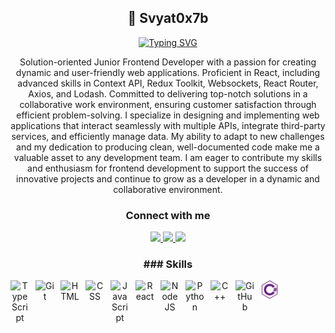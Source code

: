 <h2 align="center">
🦊 Svyat0x7b
</h2>

<p align="center">
<a href="https://git.io/typing-svg"><img src="https://readme-typing-svg.demolab.com?font=Fira+Code&pause=1000&width=435&lines=Frontend+Dev+%2F+Software+Engineer" alt="Typing SVG" /></a>
</p>

<p align="center">
Solution-oriented Junior Frontend Developer with a passion for creating dynamic and user-friendly web applications. Proficient in React, including advanced skills in Context API, Redux Toolkit, Websockets, React Router, Axios, and Lodash. Committed to delivering top-notch solutions in a collaborative work environment, ensuring customer satisfaction through efficient problem-solving. I specialize in designing and implementing web applications that interact seamlessly with multiple APIs, integrate third-party services, and efficiently manage data. My ability to adapt to new challenges and my dedication to producing clean, well-documented code make me a valuable asset to any development team. I am eager to contribute my skills and enthusiasm for frontend development to support the success of innovative projects and continue to grow as a developer in a
dynamic and collaborative environment.
</p>

<h3 align='center'>
Connect with me
</h3>

<p align='center'>
  <a href='https://www.linkedin.com/in/svyatoslav-tsykaliuk-058785292/'>
    <img src='https://img.shields.io/badge/LinkedIn-Profile-blue?style=flat-square&logo=linkedin'/>
  </a>
  <a href='https://www.instagram.com/nikocious_svyat/'>
    <img src='https://img.shields.io/badge/Instagram-Profile-blue?style=flat-square&logo=instagram'/>
  </a>
  <a href='https://t.me/Svyat3301/'>
    <img src='https://img.shields.io/badge/Telegram-Chat-blue?style=flat-square&logo=telegram'/>
  </a>
</p>

<h3 align='center'>
### Skills
</h3>

<p align='center'>
<img align="left" alt="TypeScript" width="30px" style="padding-right:10px;" src="https://cdn.jsdelivr.net/gh/devicons/devicon/icons/typescript/typescript-plain.svg" />
<img align="left" alt="Git" width="30px" style="padding-right:10px;" src="https://cdn.jsdelivr.net/gh/devicons/devicon/icons/git/git-original.svg" />
<img align="left" alt="HTML" width="30px" style="padding-right:10px;" src="https://cdn.jsdelivr.net/gh/devicons/devicon/icons/html5/html5-plain.svg" />
<img align="left" alt="CSS" width="30px" style="padding-right:10px;" src="https://cdn.jsdelivr.net/gh/devicons/devicon/icons/css3/css3-plain.svg" />
<img align="left" alt="JavaScript" width="30px" style="padding-right:10px;" src="https://cdn.jsdelivr.net/gh/devicons/devicon/icons/javascript/javascript-plain.svg" />
<img align="left" alt="React" width="30px" style="padding-right:10px;" src="https://cdn.jsdelivr.net/gh/devicons/devicon/icons/react/react-original.svg" />
<img align="left" alt="NodeJS" width="30px" style="padding-right:10px;" src="https://cdn.jsdelivr.net/gh/devicons/devicon/icons/nodejs/nodejs-original.svg" />
<img align="left" alt="Python" width="30px" style="padding-right:10px;" src="https://cdn.jsdelivr.net/gh/devicons/devicon/icons/python/python-plain.svg" />
<img align="left" alt="C++" width="30px" style="padding-right:10px;" src="https://cdn.jsdelivr.net/gh/devicons/devicon/icons/cplusplus/cplusplus-line.svg" />
<img align="left" alt="GitHub" width="30px" style="padding-right:10px;" src="https://cdn.jsdelivr.net/gh/devicons/devicon/icons/github/github-original.svg" />
<img align="left" alt="GitHub" width="30px" style="padding-right:10px;" src="https://github.com/devicons/devicon/blob/v2.15.1/icons/csharp/csharp-line.svg" />
</p>
  
<br />




